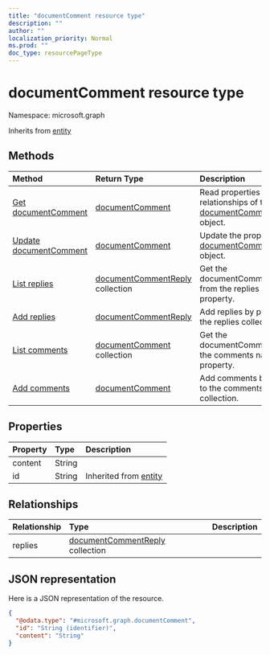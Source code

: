```yaml
---
title: "documentComment resource type"
description: ""
author: ""
localization_priority: Normal
ms.prod: ""
doc_type: resourcePageType
---
```


# documentComment resource type


Namespace: microsoft.graph




Inherits from [entity](../resources/entity.md)

## Methods
|Method|Return Type|Description|
|:---|:---|:---|
|[Get documentComment](../api/documentcomment-get.md)|[documentComment](../resources/documentcomment.md)|Read properties and relationships of the [documentComment](../resources/documentcomment.md) object.|
|[Update documentComment](../api/documentcomment-update.md)|[documentComment](../resources/documentcomment.md)|Update the properties of a [documentComment](../resources/documentcomment.md) object.|
|[List replies](../api/documentcomment-list-replies.md)|[documentCommentReply](../resources/documentcommentreply.md) collection|Get the documentCommentReplies from the replies navigation property.|
|[Add replies](../api/documentcomment-post-replies.md)|[documentCommentReply](../resources/documentcommentreply.md)|Add replies by posting to the replies collection.|
|[List comments](../api/document-list-comments.md)|[documentComment](../resources/documentcomment.md) collection|Get the documentComments from the comments navigation property.|
|[Add comments](../api/document-post-comments.md)|[documentComment](../resources/documentcomment.md)|Add comments by posting to the comments collection.|

## Properties
|Property|Type|Description|
|:---|:---|:---|
|content|String||
|id|String| Inherited from [entity](../resources/entity.md)|

## Relationships
|Relationship|Type|Description|
|:---|:---|:---|
|replies|[documentCommentReply](../resources/documentcommentreply.md) collection||

## JSON representation
Here is a JSON representation of the resource.
<!-- {
  "blockType": "resource",
  "keyProperty": "id",
  "@odata.type": "microsoft.graph.documentComment",
  "baseType": "microsoft.graph.entity",
  "openType": false
}
-->
``` json
{
  "@odata.type": "#microsoft.graph.documentComment",
  "id": "String (identifier)",
  "content": "String"
}
```

